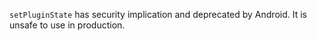 
`setPluginState` has security implication and deprecated by Android. It is unsafe to use in production.
